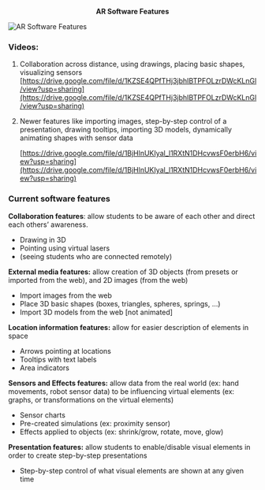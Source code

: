 **<p align="center">AR Software Features</p>**

![AR Software Features](Screen%20Shot%202022-08-21%20at%203.00.39%20PM.png)

### **Videos:**

1. Collaboration across distance, using drawings, placing basic shapes, visualizing sensors [https://drive.google.com/file/d/1KZSE4QPfTHj3jbhIBTPFOLzrDWcKLnGl/view?usp=sharing](https://drive.google.com/file/d/1KZSE4QPfTHj3jbhIBTPFOLzrDWcKLnGl/view?usp=sharing) 

2. Newer features like importing images, step-by-step control of a presentation, drawing tooltips, importing 3D models, dynamically animating shapes with sensor data
   
    [https://drive.google.com/file/d/1BjHlnUKIyal_l1RXtN1DHcvwsF0erbH6/view?usp=sharing](https://drive.google.com/file/d/1BjHlnUKIyal_l1RXtN1DHcvwsF0erbH6/view?usp=sharing) 

### **Current software features**

 **Collaboration features**: allow students to be aware of each other and direct each others’ awareness.

* Drawing in 3D
* Pointing using virtual lasers
* (seeing students who are connected remotely)

**External media features:** allow creation of 3D objects (from presets or imported from the web), and 2D images (from the web)

* Import images from the web
* Place 3D basic shapes (boxes, triangles, spheres, springs, …)
* Import 3D models from the web [not animated]

**Location information features:** allow for easier description of elements in space

* Arrows pointing at locations
* Tooltips with text labels
* Area indicators

**Sensors and Effects features:** allow data from the real world (ex: hand movements, robot sensor data) to be influencing virtual elements (ex: graphs, or transformations on the virtual elements)

* Sensor charts 
* Pre-created simulations (ex: proximity sensor)
* Effects applied to objects (ex: shrink/grow, rotate, move, glow)

**Presentation features:** allow students to enable/disable visual elements in order to create step-by-step presentations

* Step-by-step control of what visual elements are shown at any given time
